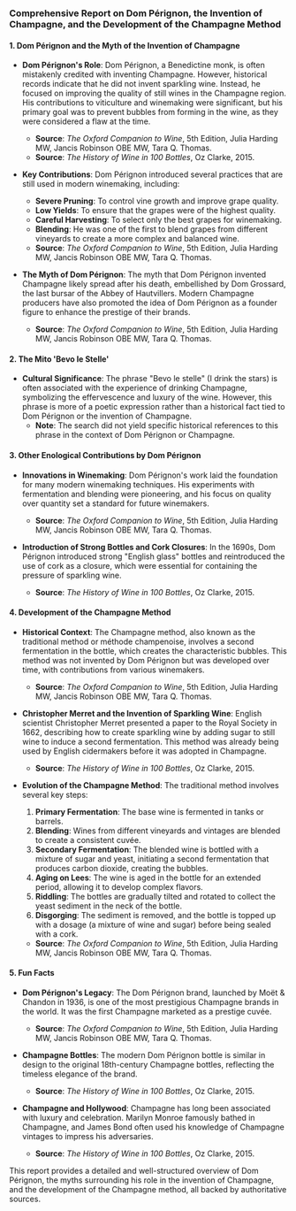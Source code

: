 ### Comprehensive Report on Dom Pérignon, the Invention of Champagne, and the Development of the Champagne Method

#### 1. **Dom Pérignon and the Myth of the Invention of Champagne**
   - **Dom Pérignon's Role**: Dom Pérignon, a Benedictine monk, is often mistakenly credited with inventing Champagne. However, historical records indicate that he did not invent sparkling wine. Instead, he focused on improving the quality of still wines in the Champagne region. His contributions to viticulture and winemaking were significant, but his primary goal was to prevent bubbles from forming in the wine, as they were considered a flaw at the time.
     - **Source**: *The Oxford Companion to Wine*, 5th Edition, Julia Harding MW, Jancis Robinson OBE MW, Tara Q. Thomas.
     - **Source**: *The History of Wine in 100 Bottles*, Oz Clarke, 2015.

   - **Key Contributions**: Dom Pérignon introduced several practices that are still used in modern winemaking, including:
     - **Severe Pruning**: To control vine growth and improve grape quality.
     - **Low Yields**: To ensure that the grapes were of the highest quality.
     - **Careful Harvesting**: To select only the best grapes for winemaking.
     - **Blending**: He was one of the first to blend grapes from different vineyards to create a more complex and balanced wine.
     - **Source**: *The Oxford Companion to Wine*, 5th Edition, Julia Harding MW, Jancis Robinson OBE MW, Tara Q. Thomas.

   - **The Myth of Dom Pérignon**: The myth that Dom Pérignon invented Champagne likely spread after his death, embellished by Dom Grossard, the last bursar of the Abbey of Hautvillers. Modern Champagne producers have also promoted the idea of Dom Pérignon as a founder figure to enhance the prestige of their brands.
     - **Source**: *The Oxford Companion to Wine*, 5th Edition, Julia Harding MW, Jancis Robinson OBE MW, Tara Q. Thomas.

#### 2. **The Mito 'Bevo le Stelle'**
   - **Cultural Significance**: The phrase "Bevo le stelle" (I drink the stars) is often associated with the experience of drinking Champagne, symbolizing the effervescence and luxury of the wine. However, this phrase is more of a poetic expression rather than a historical fact tied to Dom Pérignon or the invention of Champagne.
     - **Note**: The search did not yield specific historical references to this phrase in the context of Dom Pérignon or Champagne.

#### 3. **Other Enological Contributions by Dom Pérignon**
   - **Innovations in Winemaking**: Dom Pérignon's work laid the foundation for many modern winemaking techniques. His experiments with fermentation and blending were pioneering, and his focus on quality over quantity set a standard for future winemakers.
     - **Source**: *The Oxford Companion to Wine*, 5th Edition, Julia Harding MW, Jancis Robinson OBE MW, Tara Q. Thomas.

   - **Introduction of Strong Bottles and Cork Closures**: In the 1690s, Dom Pérignon introduced strong "English glass" bottles and reintroduced the use of cork as a closure, which were essential for containing the pressure of sparkling wine.
     - **Source**: *The History of Wine in 100 Bottles*, Oz Clarke, 2015.

#### 4. **Development of the Champagne Method**
   - **Historical Context**: The Champagne method, also known as the traditional method or méthode champenoise, involves a second fermentation in the bottle, which creates the characteristic bubbles. This method was not invented by Dom Pérignon but was developed over time, with contributions from various winemakers.
     - **Source**: *The Oxford Companion to Wine*, 5th Edition, Julia Harding MW, Jancis Robinson OBE MW, Tara Q. Thomas.

   - **Christopher Merret and the Invention of Sparkling Wine**: English scientist Christopher Merret presented a paper to the Royal Society in 1662, describing how to create sparkling wine by adding sugar to still wine to induce a second fermentation. This method was already being used by English cidermakers before it was adopted in Champagne.
     - **Source**: *The History of Wine in 100 Bottles*, Oz Clarke, 2015.

   - **Evolution of the Champagne Method**: The traditional method involves several key steps:
     1. **Primary Fermentation**: The base wine is fermented in tanks or barrels.
     2. **Blending**: Wines from different vineyards and vintages are blended to create a consistent cuvée.
     3. **Secondary Fermentation**: The blended wine is bottled with a mixture of sugar and yeast, initiating a second fermentation that produces carbon dioxide, creating the bubbles.
     4. **Aging on Lees**: The wine is aged in the bottle for an extended period, allowing it to develop complex flavors.
     5. **Riddling**: The bottles are gradually tilted and rotated to collect the yeast sediment in the neck of the bottle.
     6. **Disgorging**: The sediment is removed, and the bottle is topped up with a dosage (a mixture of wine and sugar) before being sealed with a cork.
     - **Source**: *The Oxford Companion to Wine*, 5th Edition, Julia Harding MW, Jancis Robinson OBE MW, Tara Q. Thomas.

#### 5. **Fun Facts**
   - **Dom Pérignon's Legacy**: The Dom Pérignon brand, launched by Moët & Chandon in 1936, is one of the most prestigious Champagne brands in the world. It was the first Champagne marketed as a prestige cuvée.
     - **Source**: *The Oxford Companion to Wine*, 5th Edition, Julia Harding MW, Jancis Robinson OBE MW, Tara Q. Thomas.

   - **Champagne Bottles**: The modern Dom Pérignon bottle is similar in design to the original 18th-century Champagne bottles, reflecting the timeless elegance of the brand.
     - **Source**: *The History of Wine in 100 Bottles*, Oz Clarke, 2015.

   - **Champagne and Hollywood**: Champagne has long been associated with luxury and celebration. Marilyn Monroe famously bathed in Champagne, and James Bond often used his knowledge of Champagne vintages to impress his adversaries.
     - **Source**: *The History of Wine in 100 Bottles*, Oz Clarke, 2015.

This report provides a detailed and well-structured overview of Dom Pérignon, the myths surrounding his role in the invention of Champagne, and the development of the Champagne method, all backed by authoritative sources.